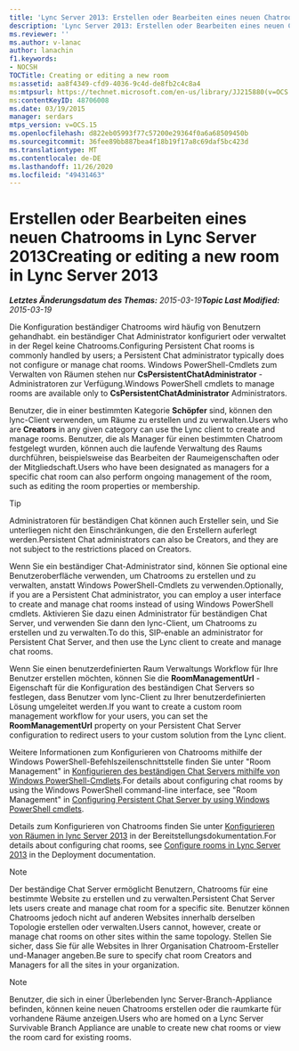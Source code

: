 ```yaml
---
title: 'Lync Server 2013: Erstellen oder Bearbeiten eines neuen Chatrooms'
description: 'Lync Server 2013: Erstellen oder Bearbeiten eines neuen Chatrooms'
ms.reviewer: ''
ms.author: v-lanac
author: lanachin
f1.keywords:
- NOCSH
TOCTitle: Creating or editing a new room
ms:assetid: aa8f4349-cfd9-4036-9c4d-de8fb2c4c8a4
ms:mtpsurl: https://technet.microsoft.com/en-us/library/JJ215880(v=OCS.15)
ms:contentKeyID: 48706008
ms.date: 03/19/2015
manager: serdars
mtps_version: v=OCS.15
ms.openlocfilehash: d822eb05993f77c57200e29364f0a6a68509450b
ms.sourcegitcommit: 36fee89bb887bea4f18b19f17a8c69daf5bc423d
ms.translationtype: MT
ms.contentlocale: de-DE
ms.lasthandoff: 11/26/2020
ms.locfileid: "49431463"
---
```

# <a name="creating-or-editing-a-new-room-in-lync-server-2013"></a><span data-ttu-id="b3977-103">Erstellen oder Bearbeiten eines neuen Chatrooms in Lync Server 2013</span><span class="sxs-lookup"><span data-stu-id="b3977-103">Creating or editing a new room in Lync Server 2013</span></span>

<div data-xmlns="http://www.w3.org/1999/xhtml">

<div class="topic" data-xmlns="http://www.w3.org/1999/xhtml" data-msxsl="urn:schemas-microsoft-com:xslt" data-cs="https://msdn.microsoft.com/">

<div data-asp="https://msdn2.microsoft.com/asp">



</div>

<div id="mainSection">

<div id="mainBody"><span data-ttu-id="b3977-104">

<span> </span></span><span class="sxs-lookup"><span data-stu-id="b3977-104">

<span> </span></span></span>

<span data-ttu-id="b3977-105">_**Letztes Änderungsdatum des Themas:** 2015-03-19_</span><span class="sxs-lookup"><span data-stu-id="b3977-105">_**Topic Last Modified:** 2015-03-19_</span></span>

<span data-ttu-id="b3977-106">Die Konfiguration beständiger Chatrooms wird häufig von Benutzern gehandhabt. ein beständiger Chat Administrator konfiguriert oder verwaltet in der Regel keine Chatrooms.</span><span class="sxs-lookup"><span data-stu-id="b3977-106">Configuring Persistent Chat rooms is commonly handled by users; a Persistent Chat administrator typically does not configure or manage chat rooms.</span></span> <span data-ttu-id="b3977-107">Windows PowerShell-Cmdlets zum Verwalten von Räumen stehen nur **CsPersistentChatAdministrator** -Administratoren zur Verfügung.</span><span class="sxs-lookup"><span data-stu-id="b3977-107">Windows PowerShell cmdlets to manage rooms are available only to **CsPersistentChatAdministrator** Administrators.</span></span>

<span data-ttu-id="b3977-108">Benutzer, die in einer bestimmten Kategorie **Schöpfer** sind, können den lync-Client verwenden, um Räume zu erstellen und zu verwalten.</span><span class="sxs-lookup"><span data-stu-id="b3977-108">Users who are **Creators** in any given category can use the Lync client to create and manage rooms.</span></span> <span data-ttu-id="b3977-109">Benutzer, die als Manager für einen bestimmten Chatroom festgelegt wurden, können auch die laufende Verwaltung des Raums durchführen, beispielsweise das Bearbeiten der Raumeigenschaften oder der Mitgliedschaft.</span><span class="sxs-lookup"><span data-stu-id="b3977-109">Users who have been designated as managers for a specific chat room can also perform ongoing management of the room, such as editing the room properties or membership.</span></span>

<div>


> [!TIP]  
> <span data-ttu-id="b3977-110">Administratoren für beständigen Chat können auch Ersteller sein, und Sie unterliegen nicht den Einschränkungen, die den Erstellern auferlegt werden.</span><span class="sxs-lookup"><span data-stu-id="b3977-110">Persistent Chat administrators can also be Creators, and they are not subject to the restrictions placed on Creators.</span></span>



</div>

<span data-ttu-id="b3977-111">Wenn Sie ein beständiger Chat-Administrator sind, können Sie optional eine Benutzeroberfläche verwenden, um Chatrooms zu erstellen und zu verwalten, anstatt Windows PowerShell-Cmdlets zu verwenden.</span><span class="sxs-lookup"><span data-stu-id="b3977-111">Optionally, if you are a Persistent Chat administrator, you can employ a user interface to create and manage chat rooms instead of using Windows PowerShell cmdlets.</span></span> <span data-ttu-id="b3977-112">Aktivieren Sie dazu einen Administrator für beständigen Chat Server, und verwenden Sie dann den lync-Client, um Chatrooms zu erstellen und zu verwalten.</span><span class="sxs-lookup"><span data-stu-id="b3977-112">To do this, SIP-enable an administrator for Persistent Chat Server, and then use the Lync client to create and manage chat rooms.</span></span>

<span data-ttu-id="b3977-113">Wenn Sie einen benutzerdefinierten Raum Verwaltungs Workflow für Ihre Benutzer erstellen möchten, können Sie die **RoomManagementUrl** -Eigenschaft für die Konfiguration des beständigen Chat Servers so festlegen, dass Benutzer vom lync-Client zu Ihrer benutzerdefinierten Lösung umgeleitet werden.</span><span class="sxs-lookup"><span data-stu-id="b3977-113">If you want to create a custom room management workflow for your users, you can set the **RoomManagementUrl** property on your Persistent Chat Server configuration to redirect users to your custom solution from the Lync client.</span></span>

<span data-ttu-id="b3977-114">Weitere Informationen zum Konfigurieren von Chatrooms mithilfe der Windows PowerShell-Befehlszeilenschnittstelle finden Sie unter "Room Management" in [Konfigurieren des beständigen Chat Servers mithilfe von Windows PowerShell-Cmdlets](configuring-persistent-chat-server-by-using-windows-powershell-cmdlets.md).</span><span class="sxs-lookup"><span data-stu-id="b3977-114">For details about configuring chat rooms by using the Windows PowerShell command-line interface, see "Room Management" in [Configuring Persistent Chat Server by using Windows PowerShell cmdlets](configuring-persistent-chat-server-by-using-windows-powershell-cmdlets.md).</span></span>

<span data-ttu-id="b3977-115">Details zum Konfigurieren von Chatrooms finden Sie unter [Konfigurieren von Räumen in lync Server 2013](lync-server-2013-configure-rooms.md) in der Bereitstellungsdokumentation.</span><span class="sxs-lookup"><span data-stu-id="b3977-115">For details about configuring chat rooms, see [Configure rooms in Lync Server 2013](lync-server-2013-configure-rooms.md) in the Deployment documentation.</span></span>

<div>


> [!NOTE]  
> <span data-ttu-id="b3977-116">Der beständige Chat Server ermöglicht Benutzern, Chatrooms für eine bestimmte Website zu erstellen und zu verwalten.</span><span class="sxs-lookup"><span data-stu-id="b3977-116">Persistent Chat Server lets users create and manage chat room for a specific site.</span></span> <span data-ttu-id="b3977-117">Benutzer können Chatrooms jedoch nicht auf anderen Websites innerhalb derselben Topologie erstellen oder verwalten.</span><span class="sxs-lookup"><span data-stu-id="b3977-117">Users cannot, however, create or manage chat rooms on other sites within the same topology.</span></span> <span data-ttu-id="b3977-118">Stellen Sie sicher, dass Sie für alle Websites in Ihrer Organisation Chatroom-Ersteller und-Manager angeben.</span><span class="sxs-lookup"><span data-stu-id="b3977-118">Be sure to specify chat room Creators and Managers for all the sites in your organization.</span></span>



</div>

<div>


> [!NOTE]  
> <span data-ttu-id="b3977-119">Benutzer, die sich in einer Überlebenden lync Server-Branch-Appliance befinden, können keine neuen Chatrooms erstellen oder die raumkarte für vorhandene Räume anzeigen.</span><span class="sxs-lookup"><span data-stu-id="b3977-119">Users who are homed on a Lync Server Survivable Branch Appliance are unable to create new chat rooms or view the room card for existing rooms.</span></span>



<span data-ttu-id="b3977-120"></div>

</div>

<span> </span>

</div>

</div>

</span><span class="sxs-lookup"><span data-stu-id="b3977-120"></div>

</div>

<span> </span>

</div>

</div>

</span></span></div>

